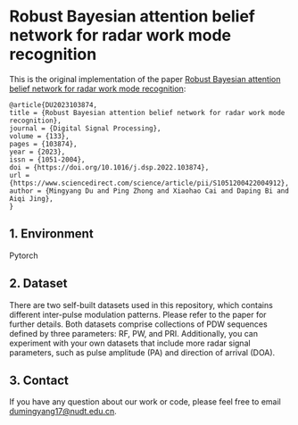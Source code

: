 # Robust Bayesian attention belief network for radar work mode recognition

This is the original implementation of the paper [Robust Bayesian attention belief network for radar work mode recognition](https://www.sciencedirect.com/science/article/pii/S1051200422004912):

```
@article{DU2023103874,
title = {Robust Bayesian attention belief network for radar work mode recognition},
journal = {Digital Signal Processing},
volume = {133},
pages = {103874},
year = {2023},
issn = {1051-2004},
doi = {https://doi.org/10.1016/j.dsp.2022.103874},
url = {https://www.sciencedirect.com/science/article/pii/S1051200422004912},
author = {Mingyang Du and Ping Zhong and Xiaohao Cai and Daping Bi and Aiqi Jing},
}
```

## 1. Environment

Pytorch

## 2. Dataset

There are two self-built datasets used in this repository, which contains different inter-pulse modulation patterns. Please refer to the paper for further details. Both datasets comprise collections of PDW sequences defined by three parameters: RF, PW, and PRI. Additionally, you can experiment with your own datasets that include more radar signal parameters, such as pulse amplitude (PA) and direction of arrival (DOA).

## 3. Contact

If you have any question about our work or code, please feel free to email dumingyang17@nudt.edu.cn.

